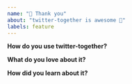 ```yaml
---
name: "💝 Thank you"
about: "twitter-together is awesome 🙌"
labels: feature
---
```


<!-- Please replace all placeholders such as this below -->

**How do you use twitter-together?**

<!-- I’d love to know how you use twitter-together, to better understand people’s use cases -->

**What do you love about it?**

<!-- Thanks for the kind words 🤗 -->

**How did you learn about it?**

<!-- Just curious -->